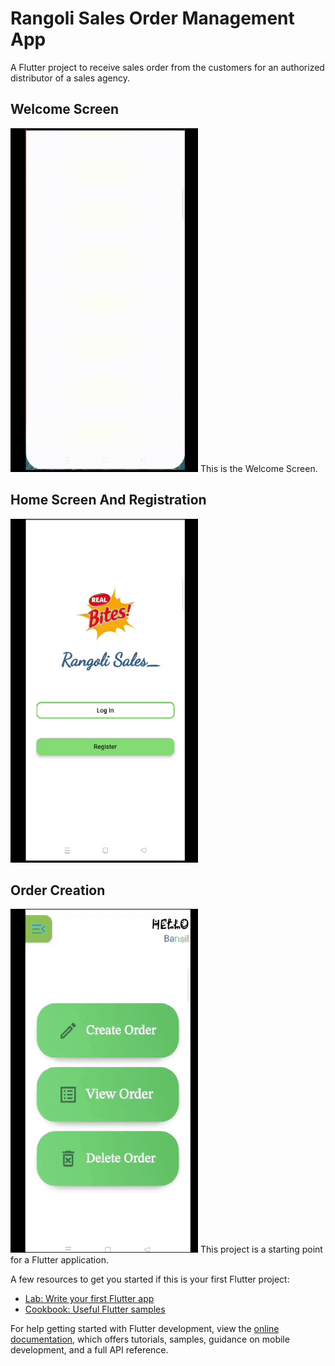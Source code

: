 # Rangoli Sales Order Management App

A Flutter project to receive sales order from the customers for an authorized distributor of a sales agency.

## Welcome Screen 
<img src="/GIFs/welcome%20screen.gif" width="300" height="550"/>  This is the Welcome Screen.

## Home Screen And Registration
<img src="/GIFs/registration.gif" width="300" height="550"/>


## Order Creation
<img src="/GIFs/createorder.gif" width="300" height="550"/>
This project is a starting point for a Flutter application.

A few resources to get you started if this is your first Flutter project:

- [Lab: Write your first Flutter app](https://docs.flutter.dev/get-started/codelab)
- [Cookbook: Useful Flutter samples](https://docs.flutter.dev/cookbook)

For help getting started with Flutter development, view the
[online documentation](https://docs.flutter.dev/), which offers tutorials,
samples, guidance on mobile development, and a full API reference.
